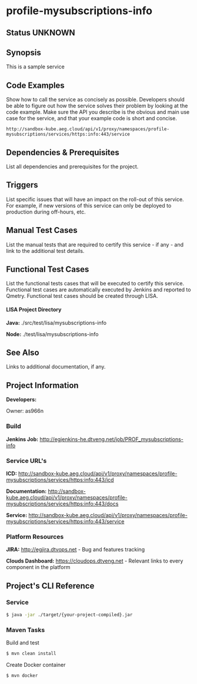 # profile-mysubscriptions-info
## Status UNKNOWN

## Synopsis

This is a sample service

<!-- This section describes the service, providing an overview of the -->
<!-- purpose and function, as well as specific limitations or exclusions if -->
<!-- helpful (e.g. this service does not do 'x', see service 'xyz'). -->


## Code Examples

Show how to call the service as concisely as possible. Developers
should be able to figure out how the service solves their problem by
looking at the code example. Make sure the API you describe is the
obvious and main use case for the service, and that your example code
is short and concise.

``` http
http://sandbox-kube.aeg.cloud/api/v1/proxy/namespaces/profile-mysubscriptions/services/https:info:443/service
```


## Dependencies & Prerequisites

List all dependencies and prerequisites for the project.


## Triggers

List specific issues that will have an impact on the roll-out of this
service. For example, if new versions of this service can only be
deployed to production during off-hours, etc.


## Manual Test Cases

List the manual tests that are required to certify this service - if
any - and link to the additional test details.

## Functional Test Cases

List the functional tests cases that will be executed to certify this service.
Functional test cases are automatically executed by Jenkins and reported to Qmetry. Functional test cases should be created through LISA.

#### LISA Project Directory
**Java:** ./src/test/lisa/mysubscriptions-info

**Node:** ./test/lisa/mysubscriptions-info


## See Also

Links to additional documentation, if any.



## Project Information
**Developers:**

Owner: as966n

### Build
**Jenkins Job:** http://egjenkins-he.dtveng.net/job/PROF_mysubscriptions-info

### Service URL's
**ICD:** http://sandbox-kube.aeg.cloud/api/v1/proxy/namespaces/profile-mysubscriptions/services/https:info:443/icd

**Documentation:** http://sandbox-kube.aeg.cloud/api/v1/proxy/namespaces/profile-mysubscriptions/services/https:info:443/docs

**Service:** http://sandbox-kube.aeg.cloud/api/v1/proxy/namespaces/profile-mysubscriptions/services/https:info:443/service

### Platform Resources
**JIRA:** http://egjira.dtvops.net - Bug and features tracking

**Clouds Dashboard:** https://cloudops.dtveng.net - Relevant links to every component in the platform

## Project's CLI Reference

### Service

````bash
$ java -jar ./target/{your-project-compiled}.jar
````

### Maven Tasks
Build and test
````bash
$ mvn clean install
````

Create Docker container
````bash
$ mvn docker
````
